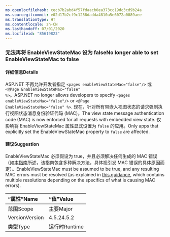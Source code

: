 ```yaml
---
ms.openlocfilehash: cecb7b2abd4f57fdaacb0ea373cc19dc3cd9b24a
ms.sourcegitcommit: e02d17b2cf9c1258dadda4810a5e6072a0089aee
ms.translationtype: HT
ms.contentlocale: zh-CN
ms.lasthandoff: 07/01/2020
ms.locfileid: "85619823"
---
```

### <a name="no-longer-able-to-set-enableviewstatemac-to-false"></a><span data-ttu-id="7c0c7-101">无法再将 EnableViewStateMac 设为 false</span><span class="sxs-lookup"><span data-stu-id="7c0c7-101">No longer able to set EnableViewStateMac to false</span></span>

#### <a name="details"></a><span data-ttu-id="7c0c7-102">详细信息</span><span class="sxs-lookup"><span data-stu-id="7c0c7-102">Details</span></span>

<span data-ttu-id="7c0c7-103">ASP.NET 不再允许开发者指定 <code>&lt;pages enableViewStateMac=&quot;false&quot;/&gt;</code> 或 <code>&lt;@Page EnableViewStateMac=&quot;false&quot; %&gt;</code>。</span><span class="sxs-lookup"><span data-stu-id="7c0c7-103">ASP.NET no longer allows developers to specify <code>&lt;pages enableViewStateMac=&quot;false&quot;/&gt;</code> or <code>&lt;@Page EnableViewStateMac=&quot;false&quot; %&gt;</code>.</span></span> <span data-ttu-id="7c0c7-104">现在，针对所有带嵌入视图状态的请求强制执行视图状态消息身份验证代码 (MAC)。</span><span class="sxs-lookup"><span data-stu-id="7c0c7-104">The view state message authentication code (MAC) is now enforced for all requests with embedded view state.</span></span> <span data-ttu-id="7c0c7-105">仅影响将 EnableViewStateMac 属性显式设置为 <code>false</code> 的应用。</span><span class="sxs-lookup"><span data-stu-id="7c0c7-105">Only apps that explicitly set the EnableViewStateMac property to <code>false</code> are affected.</span></span>

#### <a name="suggestion"></a><span data-ttu-id="7c0c7-106">建议</span><span class="sxs-lookup"><span data-stu-id="7c0c7-106">Suggestion</span></span>

<span data-ttu-id="7c0c7-107">EnableViewStateMac 必须假设为 true，并且必须解决任何生成的 MAC 错误（如[本指南](https://support.microsoft.com/kb/2915218)所述，该指南包含多种解决方法，具体视引发 MAC 错误的具体原因而定）。</span><span class="sxs-lookup"><span data-stu-id="7c0c7-107">EnableViewStateMac must be assumed to be true, and any resulting MAC errors must be resolved (as explained in [this guidance](https://support.microsoft.com/kb/2915218), which contains multiple resolutions depending on the specifics of what is causing MAC errors).</span></span>

| <span data-ttu-id="7c0c7-108">“属性”</span><span class="sxs-lookup"><span data-stu-id="7c0c7-108">Name</span></span>    | <span data-ttu-id="7c0c7-109">“值”</span><span class="sxs-lookup"><span data-stu-id="7c0c7-109">Value</span></span>       |
|:--------|:------------|
| <span data-ttu-id="7c0c7-110">范围</span><span class="sxs-lookup"><span data-stu-id="7c0c7-110">Scope</span></span>   |<span data-ttu-id="7c0c7-111">主要</span><span class="sxs-lookup"><span data-stu-id="7c0c7-111">Major</span></span>|
|<span data-ttu-id="7c0c7-112">Version</span><span class="sxs-lookup"><span data-stu-id="7c0c7-112">Version</span></span>|<span data-ttu-id="7c0c7-113">4.5.2</span><span class="sxs-lookup"><span data-stu-id="7c0c7-113">4.5.2</span></span>|
|<span data-ttu-id="7c0c7-114">类型</span><span class="sxs-lookup"><span data-stu-id="7c0c7-114">Type</span></span>|<span data-ttu-id="7c0c7-115">运行时</span><span class="sxs-lookup"><span data-stu-id="7c0c7-115">Runtime</span></span>|
